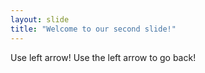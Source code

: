 ```yaml
---
layout: slide
title: "Welcome to our second slide!"
---
```

Use left arrow!
Use the left arrow to go back!
